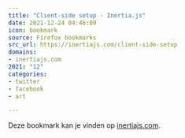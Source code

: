 ```yaml
---
title: "Client-side setup - Inertia.js"
date: 2021-12-24 04:46:09
icon: bookmark
source: Firefox bookmarks
src_url: https://inertiajs.com/client-side-setup
domains:
- inertiajs.com
2021: "12"
categories:
- twitter
- facebook
- art

---
```

Deze bookmark kan je vinden op [inertiajs.com](https://inertiajs.com/client-side-setup).
